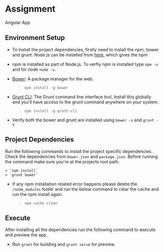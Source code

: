 # Assignment
Angular App

## Environment Setup
- To install the project dependencies, firstly need to install the npm, bower and grunt. Node js can be installed from [here](https://nodejs.org/en/), which gives the npm
- npm is installed as part of Node.js. To verfiy npm is installed type `npm -v` and for node `node -v`.
- [Bower](http://bower.io/): A package manager for the web. 

	> `npm install -g bower`
- [Grunt CLI](https://github.com/gruntjs/grunt-cli): The Grunt command line interface tool, Install this globally and you'll have access to the grunt command anywhere on your system.

	> `npm install -g grunt-cli`
- Verify both the bower and grunt are installed using `bower -v` and `grunt -v`

## Project Dependencies

Run the following commands to install the project specific dependencies. Check the dependencies from `bower.json` and `package.json`. Before running the command make sure you're at the projects root path.

	> `npm install`
	> `grunt bower`

- If any npm installation related error happens please delete the `/node_modules` folder and run the below command  to clear the cache and run the npm install again.

	> `npm cache clean`

## Execute

After installing all the dependencies run the following command to execute and preview the app.

- Run `grunt` for building and `grunt serve` for preview.